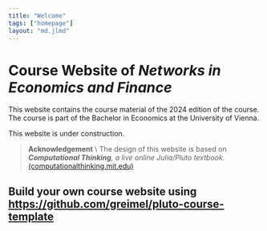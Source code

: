 ```yaml
---
title: "Welcome"
tags: ["homepage"]
layout: "md.jlmd"
---
```


# Course Website of _Networks in Economics and Finance_

This website contains the course material of the 2024 edition of the course. The course is part of the Bachelor in Economics at the University of Vienna.

This website is under construction.

> **Acknowledgement** \\
> The design of this website is based on _**Computational Thinking**, a live online Julia/Pluto textbook._ [(computationalthinking.mit.edu)](https://computationalthinking.mit.edu)

## Build your own course website using https://github.com/greimel/pluto-course-template

